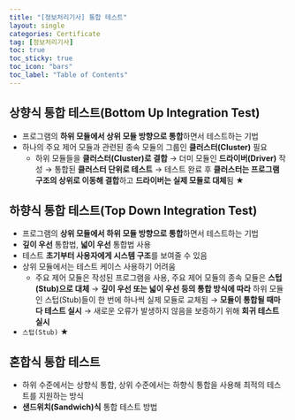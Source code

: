 ```yaml
---
title: "[정보처리기사] 통합 테스트"
layout: single
categories: Certificate
tag: [정보처리기사]
toc: true
toc_sticky: true
toc_icon: "bars"
toc_label: "Table of Contents"
---
```


## 상향식 통합 테스트(Bottom Up Integration Test)
- 프로그램의 **하위 모듈에서 상위 모듈 방향으로 통합**하면서 테스트하는 기법
- 하나의 주요 제어 모듈과 관련된 종속 모듈의 그룹인 **클러스터(Cluster)** 필요
  - 하위 모듈들을 **클러스터(Cluster)로 결합** → 더미 모듈인 **드라이버(Driver)** 작성 → 통합된 **클러스터 단위로 테스트** → 테스트 완료 후 **클러스터는 프로그램 구조의 상위로 이동해 결합**하고 **드라이버는 실제 모듈로 대체**됨 ★

## 하향식 통합 테스트(Top Down Integration Test)
- 프로그램의 **상위 모듈에서 하위 모듈 방향으로 통합**하면서 테스트하는 기법
- **깊이 우선** 통합법, **넓이 우선** 통합법 사용
- 테스트 **초기부터 사용자에게 시스템 구조**를 보여줄 수 있음
- 상위 모듈에서는 테스트 케이스 사용하기 어려움
  - 주요 제어 모듈은 작성된 프로그램을 사용, 주요 제어 모듈의 종속 모듈은 **스텁(Stub)으로 대체** → **깊이 우선 또는 넓이 우선 등의 통합 방식에 따라** 하위 모듈인 스텁(Stub)들이 한 번에 하나씩 실제 모듈로 교체됨 → **모듈이 통합될 때마다 테스트 실시** → 새로운 오류가 발생하지 않음을 보증하기 위해 **회귀 테스트 실시**
- `스텁(Stub)` ★

## 혼합식 통합 테스트
- 하위 수준에서는 상향식 통합, 상위 수준에서는 하향식 통합을 사용해 최적의 테스트를 지원하는 방식
- **샌드위치(Sandwich)식** 통합 테스트 방법